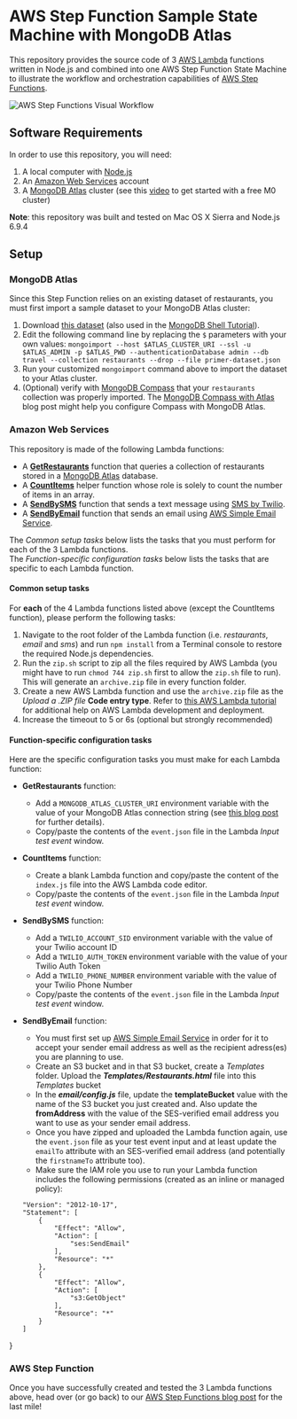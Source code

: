 # AWS Step Function Sample State Machine with MongoDB Atlas

This repository provides the source code of 3 [AWS Lambda](https://aws.amazon.com/lambda/) functions written in Node.js and combined into one AWS Step Function State Machine to illustrate the workflow and orchestration capabilities of [AWS Step Functions](https://aws.amazon.com/step-functions).

![AWS Step Functions Visual Workflow](https://webassets.mongodb.com/_com_assets/cms/Step_Functions_Management_Console-wymgq6t8yf.png)

## Software Requirements

In order to use this repository, you will need:

1. A local computer with [Node.js](https://nodejs.org)
2. An [Amazon Web Services](https://aws.amazon.com/) account
3. A [MongoDB Atlas](https://www.mongodb.com/atlas?jmp=adref) cluster (see this [video](https://youtu.be/_d8CBOtadRA) to get started with a free M0 cluster)

__Note__: this repository was built and tested on Mac OS X Sierra and Node.js 6.9.4

## Setup

### MongoDB Atlas

Since this Step Function relies on an existing dataset of restaurants, you must first import a sample dataset to your MongoDB Atlas cluster:

1. Download [this dataset](https://raw.githubusercontent.com/mongodb/docs-assets/primer-dataset/primer-dataset.json) (also used in the [MongoDB Shell Tutorial](https://docs.mongodb.com/getting-started/shell/import-data)).
2. Edit the following command line by replacing the ``$`` parameters with your own values:
``mongoimport --host $ATLAS_CLUSTER_URI --ssl -u $ATLAS_ADMIN -p $ATLAS_PWD --authenticationDatabase admin --db travel --collection restaurants --drop --file primer-dataset.json``
3. Run your customized ``mongoimport`` command above to import the dataset to your Atlas cluster.
4. (Optional) verify with [MongoDB Compass](https://www.mongodb.com/download-center?jmp=adref#compass) that your ``restaurants`` collection was properly imported. The [MongoDB Compass with Atlas](https://www.mongodb.com/blog/post/your-mongodb-atlas-toolkit-logging-into-mongodb-atlas-with-compass?jmp=adref) blog post might help you configure Compass with MongoDB Atlas.

### Amazon Web Services
This repository is made of the following Lambda functions:

- A **[GetRestaurants](https://github.com/raphaellondner-mongodb/aws-stepfunctions-samples/tree/master/restaurants)** function that queries a collection of restaurants stored in a [MongoDB Atlas](https://www.mongodb.com/atlas?jmp=adref) database.
- A **[CountItems](https://github.com/raphaellondner-mongodb/aws-stepfunctions-samples/tree/master/countitems)** helper function whose role is solely to count the number of items in an array.
- A **[SendBySMS](https://github.com/raphaellondner-mongodb/aws-stepfunctions-samples/tree/master/sms)** function that sends a text message using [SMS by Twilio](https://www.twilio.com/sms).
- A **[SendByEmail](https://github.com/raphaellondner-mongodb/aws-stepfunctions-samples/tree/master/email)** function that sends an email using [AWS Simple Email Service](https://aws.amazon.com/ses).

The *Common setup tasks* below lists the tasks that you must perform for each of the 3 Lambda functions.   
The *Function-specific configuration tasks* below lists the tasks that are specific to each Lambda function.

#### Common setup tasks

For __each__ of the 4 Lambda functions listed above (except the CountItems function), please perform the following tasks:

1. Navigate to the root folder of the Lambda function (i.e. _restaurants_, _email_ and _sms_) and run ``npm install`` from a Terminal console to restore the required Node.js dependencies.
2. Run the ``zip.sh``  script to zip all the files required by AWS Lambda (you might have to run ``chmod 744 zip.sh`` first to allow the ``zip.sh`` file to run). This will generate an ``archive.zip`` file in every function folder.
3. Create a new AWS Lambda function and use the ``archive.zip`` file as the *Upload a .ZIP file* **Code entry type**. Refer to [this AWS Lambda tutorial](https://www.mongodb.com/blog/post/serverless-development-with-nodejs-aws-lambda-mongodb-atlas) for additional help on AWS Lambda development and deployment.
4. Increase the timeout to 5 or 6s (optional but strongly recommended)

#### Function-specific configuration tasks

Here are the specific configuration tasks you must make for each Lambda function:

- **GetRestaurants** function:
    - Add a ``MONGODB_ATLAS_CLUSTER_URI`` environment variable with the value of your MongoDB Atlas connection string (see [this blog post](https://www.mongodb.com/blog/post/serverless-development-with-nodejs-aws-lambda-mongodb-atlas) for further details).
    - Copy/paste the contents of the ``event.json`` file in the Lambda *Input test event* window. 
- **CountItems** function:
	- Create a blank Lambda function and copy/paste the content of the ``index.js`` file into the AWS Lambda code editor.
	- Copy/paste the contents of the ``event.json`` file in the Lambda *Input test event* window.
- **SendBySMS** function:
	- Add a ``TWILIO_ACCOUNT_SID`` environment variable with the value of your Twilio account ID
	- Add a ``TWILIO_AUTH_TOKEN`` environment variable with the value of your Twilio Auth Token
	- Add a ``TWILIO_PHONE_NUMBER`` environment variable with the value of your Twilio Phone Number
	- Copy/paste the contents of the ``event.json`` file in the Lambda *Input test event* window.
- **SendByEmail** function:
	- You must first set up [AWS Simple Email Service](https://aws.amazon.com/ses/) in order for it to accept your sender email address as well as the recipient adress(es) you are planning to use.
	- Create an S3 bucket and in that S3 bucket, create a *Templates* folder. Upload the __*Templates/Restaurants.html*__ file into this *Templates* bucket
	- In the *__email/config.js__* file, update the __templateBucket__ value with the name of the S3 bucket you just created and. Also update the __fromAddress__ with the value of the SES-verified email address you want to use as your sender email address.
	- Once you have zipped and uploaded the Lambda function again, use the ``event.json`` file as your test event input and at least update the ``emailTo`` attribute with an SES-verified email address (and potentially the ``firstnameTo`` attribute too).
	- Make sure the IAM role you use to run your Lambda function includes the following permissions (created as an inline or managed policy):

	```{
    "Version": "2012-10-17",
    "Statement": [
        {
            "Effect": "Allow",
            "Action": [
                "ses:SendEmail"
            ],
            "Resource": "*"
        },
        {
            "Effect": "Allow",
            "Action": [
                "s3:GetObject"
            ],
            "Resource": "*"
        }
    ]
}

### AWS Step Function

Once you have successfully created and tested the 3 Lambda functions above, head over (or go back) to our [AWS Step Functions blog post](https://mongodb.com/blog) for the last mile!
